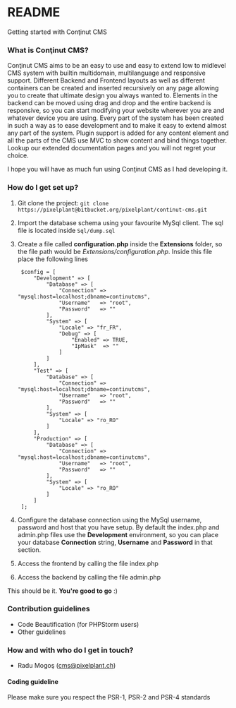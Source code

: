 # README #

Getting started with Conţinut CMS

### What is Conţinut CMS? ###

Conţinut CMS aims to be an easy to use and easy to extend low to midlevel CMS system with builtin multidomain, multilanguage and responsive support. Different Backend and Frontend layouts as well as different containers can be created and inserted recursively on any page allowing you to create that ultimate design you always wanted to.
Elements in the backend can be moved using drag and drop and the entire backend is responsive, so you can start modifying your website wherever you are and whatever device you are using.
Every part of the system has been created in such a way as to ease development and to make it easy to extend almost any part of the system. Plugin support is added for any content element and all the parts of the CMS use MVC to show content and bind things together. Lookup our extended documentation pages and you will not regret your choice.

I hope you will have as much fun using Conţinut CMS as I had developing it.

### How do I get set up? ###

1. Git clone the project: `git clone https://pixelplant@bitbucket.org/pixelplant/continut-cms.git`
2. Import the database schema using your favourite MySql client. The sql file is located inside `Sql/dump.sql`
3. Create a file called **configuration.php** inside the **Extensions** folder, so the file path would be *Extensions/configuration.php*. 
Inside this file place the following lines

		$config = [
    		"Development" => [
    			"Database" => [
    				"Connection" => "mysql:host=localhost;dbname=continutcms",
    				"Username"   => "root",
    				"Password"   => ""
    			],
    			"System" => [
    				"Locale" => "fr_FR",
    				"Debug" => [
    					"Enabled" => TRUE,
    					"IpMask"  => ""
    				]
    			]
    		],
    		"Test" => [
    			"Database" => [
    				"Connection" => "mysql:host=localhost;dbname=continutcms",
    				"Username"   => "root",
    				"Password"   => ""
    			],
    			"System" => [
    				"Locale" => "ro_RO"
    			]
    		],
    		"Production" => [
    			"Database" => [
    				"Connection" => "mysql:host=localhost;dbname=continutcms",
    				"Username"   => "root",
    				"Password"   => ""
    			],
    			"System" => [
    				"Locale" => "ro_RO"
    			]
    		]
    	];
    
3. Configure the database connection using the MySql username, password and host that you have setup. By default the index.php
and admin.php files use the **Development** environment, so you can place your database **Connection** string, **Username** and **Password** in that section.
4. Access the frontend by calling the file index.php
5. Access the backend by calling the file admin.php

This should be it. **You're good to go** :)

### Contribution guidelines ###

* Code Beautification (for PHPStorm users)
* Other guidelines

### How and with who do I get in touch? ###

* Radu Mogoş (cms@pixelplant.ch)

#### Coding guideline ####

Please make sure you respect the PSR-1, PSR-2 and PSR-4 standards